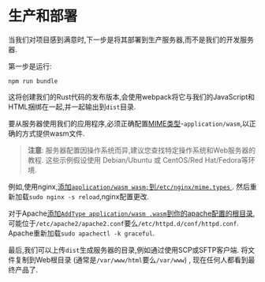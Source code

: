
# 生产和部署

当我们对项目感到满意时,下一步是将其部署到生产服务器,而不是我们的开发服务器. 

第一步是运行: 

    npm run bundle

这将创建我们的Rust代码的发布版本,会使用webpack将它与我们的JavaScript和HTML捆绑在一起,并一起输出到`dist`目录. 

要从服务器使用我们的应用程序,必须正确配置[MIME类型][mime]-`application/wasm`,以正确的方式提供wasm文件. 

[mime]: https://developer.mozilla.org/en-US/docs/Web/HTTP/Basics_of_HTTP/MIME_types

> **注意**: 服务器配置因操作系统而异,建议您查找特定操作系统和Web服务器的教程. 这些示例假设使用 Debian/Ubuntu 或 CentOS/Red Hat/Fedora等环境. 

例如,使用nginx,[添加`application/wasm wasm;`到`/etc/nginx/mime.types`
][nginx-mime]. 然后重新加载`sudo nginx -s reload`,nginx配置更改. 

[nginx-mime]: https://nginx.org/en/docs/http/ngx_http_core_module.html#types

对于Apache[添加`AddType application/wasm .wasm`到你的apache配置的根目录][apache-mime],可能位于`/etc/apache2/apache2.conf`要么`/etc/httpd.d/conf/httpd.conf`. Apache重新加载`sudo apachectl -k graceful`. 

[apache-mime]: https://httpd.apache.org/docs/2.4/mod/mod_mime.html#addtype

最后,我们可以上传`dist`生成服务器的目录,例如通过使用SCP或SFTP客户端. 将文件复制到Web根目录 (通常是`/var/www/html`要么`/var/www`) , 现在任何人都看到最终产品了. 
